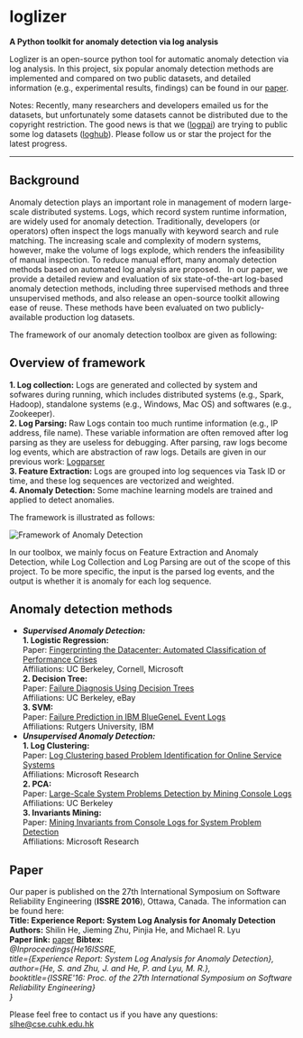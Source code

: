 # loglizer
**A Python toolkit for anomaly detection via log analysis**

Loglizer is an open-source python tool for automatic anomaly detection via log analysis. In this project, six popular anomaly detection methods are implemented and compared on two public datasets, and detailed information (e.g., experimental results, findings) can be found in our [paper](http://ieeexplore.ieee.org/document/7774521/).

Notes: Recently, many researchers and developers emailed us for the datasets, but unfortunately some datasets cannot be distributed due to the copyright restriction. The good news is that we ([logpai](https://github.com/logpai)) are trying to public some log datasets ([loghub](https://github.com/logpai/loghub)). Please follow us or star the project for the latest progress.


***
## Background
Anomaly detection plays an important role in management of modern large-scale distributed systems. Logs, which record system runtime information, are widely used for anomaly detection. Traditionally, developers (or operators) often inspect the logs manually with keyword search and rule matching. The increasing scale and complexity of modern systems, however, make the volume of logs explode, which renders the infeasibility of manual inspection. To reduce manual effort, many anomaly detection methods based on automated log analysis are proposed.  
In our paper, we provide a detailed review and evaluation of six state-of-the-art log-based anomaly detection methods, including three supervised methods and three unsupervised methods, and also release an open-source toolkit allowing ease of reuse. These methods have been evaluated on two publicly-available production log datasets.

The framework of our anomaly detection toolbox are given as following:

## Overview of framework
**1. Log collection:** Logs are generated and collected by system and sofwares during running, which includes distributed systems (e.g., Spark, Hadoop), standalone systems (e.g., Windows, Mac OS) and softwares (e.g., Zookeeper).     
**2. Log Parsing:** Raw Logs contain too much runtime information (e.g., IP address, file name). These variable information are often removed after log parsing as they are useless for debugging. After parsing, raw logs become log events, which are abstraction of raw logs. Details are given in our previous work: [Logparser](https://github.com/logpai/logparser)  
**3. Feature Extraction:** Logs are grouped into log sequences via Task ID or time, and these log sequences are vectorized and weighted.  
**4. Anomaly Detection:** Some machine learning models are trained and applied to detect anomalies.  

The framework is illustrated as follows:

![Framework of Anomaly Detection](/README/FrameWork.png)

In our toolbox, we mainly focus on Feature Extraction and Anomaly Detection, while Log Collection and Log Parsing are out of the scope of this project. To be more specific, the input is the parsed log events, and the output is whether it is anomaly for each log sequence.

## Anomaly detection methods
* ***Supervised Anomaly Detection:***  
  **1. Logistic Regression:**  
  Paper: [Fingerprinting the Datacenter: Automated Classification of Performance Crises](http://dl.acm.org/citation.cfm?id=1755926)  
  Affiliations: UC Berkeley, Cornell, Microsoft  
  **2. Decision Tree:**  
  Paper: [Failure Diagnosis Using Decision Trees](http://www.cs.berkeley.edu/~brewer/papers/icac2004_chen_diagnosis.pdf)  
  Affiliations: UC Berkeley, eBay   
  **3. SVM:**  
  Paper: [Failure Prediction in IBM BlueGeneL Event Logs](http://ieeexplore.ieee.org/stamp/stamp.jsp?tp=&arnumber=4536397)  
  Affiliations: Rutgers University, IBM     
* ***Unsupervised Anomaly Detection:***  
  **1. Log Clustering:**  
  Paper: [Log Clustering based Problem Identification for Online Service Systems](http://www.msr-waypoint.net/apps/pubs/default.aspx?id=260324)  
  Affiliations: Microsoft Research   
  **2. PCA:**  
  Paper: [Large-Scale System Problems Detection by Mining Console Logs](https://www.usenix.org/legacy/event/sysml08/tech/full_papers/xu/xu.pdf)  
  Affiliations: UC Berkeley  
  **3. Invariants Mining:**  
  Paper: [Mining Invariants from Console Logs for System Problem Detection](http://research.microsoft.com/pubs/121673/Mining%20Invariants%20from%20Console%20Logs.pdf)  
  Affiliations: Microsoft Research  

## Paper
Our paper is published on the 27th International Symposium on Software Reliability Engineering (**ISSRE 2016**), Ottawa, Canada. The information can be found here:  
**Title: Experience Report: System Log Analysis for Anomaly Detection**    
**Authors:** Shilin He, Jieming Zhu, Pinjia He, and Michael R. Lyu  
**Paper link:** [paper](http://ieeexplore.ieee.org/document/7774521/) 
**Bibtex:**<br />
*@Inproceedings{He16ISSRE,<br />
  title={Experience Report: System Log Analysis for Anomaly Detection},<br />
  author={He, S. and Zhu, J. and He, P. and Lyu, M. R.},<br />
  booktitle={ISSRE'16: Proc. of the 27th International Symposium on Software Reliability Engineering}<br />
}<br />*

Please feel free to contact us if you have any questions: slhe@cse.cuhk.edu.hk  
